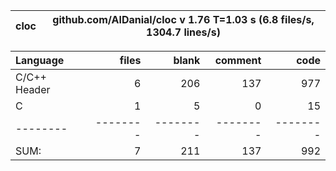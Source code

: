 cloc|github.com/AlDanial/cloc v 1.76  T=1.03 s (6.8 files/s, 1304.7 lines/s)
--- | ---

Language|files|blank|comment|code
:-------|-------:|-------:|-------:|-------:
C/C++ Header|6|206|137|977
C|1|5|0|15
--------|--------|--------|--------|--------
SUM:|7|211|137|992
